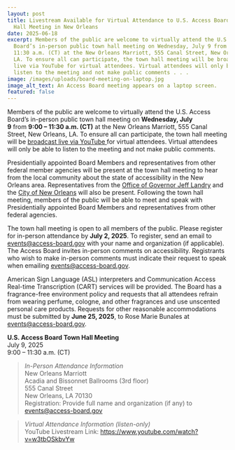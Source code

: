 ```yaml
---
layout: post
title: Livestream Available for Virtual Attendance to U.S. Access Board Town
  Hall Meeting in New Orleans
date: 2025-06-18
excerpt: Members of the public are welcome to virtually attend the U.S. Access
  Board’s in-person public town hall meeting on Wednesday, July 9 from 9:00 –
  11:30 a.m. (CT) at the New Orleans Marriott, 555 Canal Street, New Orleans,
  LA. To ensure all can participate, the town hall meeting will be broadcast
  live via YouTube for virtual attendees. Virtual attendees will only be able to
  listen to the meeting and not make public comments . . .
image: /images/uploads/board-meeting-on-laptop.jpg
image_alt_text: An Access Board meeting appears on a laptop screen.
featured: false
---
```

Members of the public are welcome to virtually attend the U.S. Access Board’s in-person public town hall meeting on **Wednesday, July 9** from **9:00 – 11:30 a.m. (CT)** at the New Orleans Marriott, 555 Canal Street, New Orleans, LA. To ensure all can participate, the town hall meeting will be [broadcast live via YouTube ](https://www.youtube.com/watch?v=w3tbOSkbvYw)for virtual attendees. Virtual attendees will only be able to listen to the meeting and not make public comments. 

Presidentially appointed Board Members and representatives from other federal member agencies will be present at the town hall meeting to hear from the local community about the state of accessibility in the New Orleans area. Representatives from the [Office of Governor Jeff Landry](https://gov.louisiana.gov/) and the [City of New Orleans](https://nola.gov/) will also be present. Following the town hall meeting, members of the public will be able to meet and speak with Presidentially appointed Board Members and representatives from other federal agencies.

The town hall meeting is open to all members of the public. Please register for in-person attendance by **July 2, 2025**. To register, send an email to [events@access-board.gov](mailto:events@access-board.gov) with your name and organization (if applicable). The Access Board invites in-person comments on accessibility. Registrants who wish to make in-person comments must indicate their request to speak when emailing [events@access-board.gov](mailto:events@access-board.gov).

American Sign Language (ASL) interpreters and Communication Access Real-time Transcription (CART) services will be provided. The Board has a fragrance-free environment policy and requests that all attendees refrain from wearing perfume, cologne, and other fragrances and use unscented personal care products. Requests for other reasonable accommodations must be submitted by **June 25, 2025**, to Rose Marie Bunales at [events@access-board.gov](mailto:events@access-board.gov).

**U.S. Access Board Town Hall Meeting**\
July 9, 2025\
9:00 – 11:30 a.m. (CT)

> *In-Person Attendance Information*\
> New Orleans Marriott\
> Acadia and Bissonnet Ballrooms (3rd floor)\
> 555 Canal Street\
> New Orleans, LA 70130\
> Registration: Provide full name and organization (if any) to [events@access-board.gov](mailto:events@access-board.gov)

> *Virtual Attendance Information (listen-only)*\
> YouTube Livestream Link: <https://www.youtube.com/watch?v=w3tbOSkbvYw>

